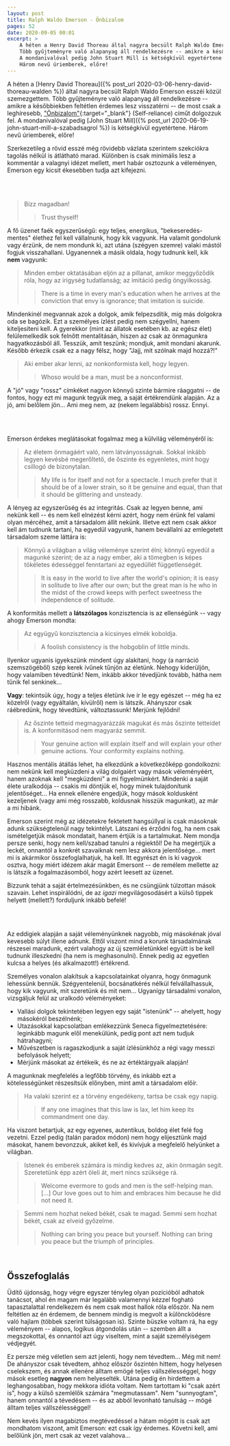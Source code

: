 ```yaml
---
layout: post
title: Ralph Waldo Emerson - Önbizalom
pages: 52
date: 2020-09-05 00:01
excerpt: >
    A héten a Henry David Thoreau által nagyra becsült Ralph Waldo Emerson esszéi közül szemezgettem.
    Több gyűjteményre való alapanyag áll rendelkezésre -- amikre a későbbiekben feltétlen érdemes lesz visszatérni -- de most csak a leghíresebb, "Önbizalom" (Self-reliance) címűt dolgozzuk fel.
    A mondanivalóval pedig John Stuart Mill is kétségkívül egyetértene.
    Három nevű úriemberek, előre!
---
```


A héten a [Henry David Thoreau]({% post_url 2020-03-06-henry-david-thoreau-walden %}) által nagyra becsült Ralph Waldo Emerson esszéi közül szemezgettem.
Több gyűjteményre való alapanyag áll rendelkezésre -- amikre a későbbiekben feltétlen érdemes lesz visszatérni -- de most csak a leghíresebb, ["Önbizalom"](https://www.goodreads.com/book/show/1760630.Self_Reliance){:target="_blank"} (Self-reliance) címűt dolgozzuk fel.
A mondanivalóval pedig [John Stuart Mill]({% post_url 2020-06-19-john-stuart-mill-a-szabadsagrol %}) is kétségkívül egyetértene.
Három nevű úriemberek, előre!

Szerkezetileg a rövid esszé még rövidebb vázlata szerintem szekciókra tagolás nélkül is átlátható marad.
Különben is csak minimális lesz a kommentár a valagnyi idézet mellett, mert habár osztozunk a véleményen, Emerson egy kicsit ékesebben tudja azt kifejezni.

<br />
<br />

> Bízz magadban!
> > Trust thyself!


A fő üzenet faék egyszerűségű: egy teljes, energikus, "bekeseredés-mentes" élethez fel kell vállalnunk, hogy kik vagyunk.
Ha valamit gondolunk vagy érzünk, de nem mondunk ki, azt utána (szégyen szemre) valaki mástól fogjuk visszahallani.
Ugyanennek a másik oldala, hogy tudnunk kell, kik **nem** vagyunk:


> Minden ember oktatásában eljön az a pillanat, amikor meggyőződik róla, hogy az irigység tudatlanság; az imitáció pedig öngyilkosság.
> > There is a time in every man's education when he arrives at the conviction that envy is ignorance; that imitation is suicide.


Mindenkinél megvannak azok a dolgok, amik felpezsdítik, míg más dolgokra oda se bagózik.
Ezt a személyes ízlést pedig nem szégyellni, hanem kiteljesíteni kell.
A gyerekkor (mint az állatok esetében kb. az egész élet) felülemelkedik sok felnőtt mentalitásán, hiszen az csak az önmagunkra hagyatkozásból áll.
Tesszük, amit teszünk; mondjuk, amit mondani akarunk.
Később érkezik csak ez a nagy félsz, hogy "Jajj, mit szólnak majd hozzá?!"


> Aki ember akar lenni, az nonkonformista kell, hogy legyen.
> > Whoso would be a man, must be a nonconformist.


A "jó" vagy "rossz" címkéket nagyon könnyű szinte bármire ráaggatni -- de fontos, hogy ezt mi magunk tegyük meg, a saját értékrendünk alapján.
Az a jó, ami belőlem jön...
Ami meg nem, az (nekem legalábbis) rossz.
Ennyi.

<br />
<br />

Emerson érdekes meglátásokat fogalmaz meg a külvilág véleményéről is:


> Az életem önmagáért való, nem látványosságnak. Sokkal inkább legyen kevésbé megerőltető, de őszinte és egyenletes, mint hogy csillogó de bizonytalan.
> > My life is for itself and not for a spectacle. I much prefer that it should be of a lower strain, so it be genuine and equal, than that it should be glittering and unsteady.


A lényeg az egyszerűség és az integritás.
Csak az legyen benne, ami nekünk kell -- és nem kell elnézést kérni azért, hogy nem érünk fel valami olyan mércéhez, amit a társadalom állít nekünk.
Illetve ezt nem csak akkor kell ám tudnunk tartani, ha egyedül vagyunk, hanem bevállalni az emlegetett társadalom szeme láttára is:


> Könnyű a világban a világ véleménye szerint élni; könnyű egyedül a magunké szerint; de az a nagy ember, aki a tömegben is képes tökéletes édességgel fenntartani az egyedüllét függetlenségét.
> > It is easy in the world to live after the world's opinion; it is easy in solitude to live after our own; but the great man is he who in the midst of the crowd keeps with perfect sweetness the independence of solitude.

A konformitás mellett a **látszólagos** konzisztencia is az ellenségünk -- vagy ahogy Emerson mondta:


> Az együgyű konzisztencia a kicsinyes elmék koboldja.
> > A foolish consistency is the hobgoblin of little minds.


Ilyenkor ugyanis igyekszünk mindent úgy alakítani, hogy (a narráció szemszögéből) szép kerek ívűnek tűnjön az életünk.
Nehogy kiderüljön, hogy valamiben tévedtünk!
Nem, inkább akkor tévedjünk tovább, hátha nem tűnik fel senkinek...

**Vagy**: tekintsük úgy, hogy a teljes életünk íve ír le egy egészet -- még ha ez közelről (vagy egyáltalán, kívülről) nem is látszik.
Ahányszor csak ráébredünk, hogy tévedtünk, változtassunk!
Merjünk fejlődni!


> Az őszinte tetteid megmagyarázzák magukat és más őszinte tetteidet is. A konformitásod nem magyaráz semmit.
> > Your genuine action will explain itself and will explain your other genuine actions. Your conformity explains nothing.


Hasznos mentális átállás lehet, ha elkezdünk a következőképp gondolkozni: nem nekünk kell megküzdeni a világ dolgaiért vagy mások véleményéért, hanem azoknak kell "megküzdeni" a mi figyelmünkért.
Mindenki a saját élete uralkodója -- csakis mi döntjük el, hogy minek tulajdonítunk jelentőséget...
Ha ennek ellenére engedjük, hogy mások koldusként kezeljenek (vagy ami még rosszabb, koldusnak hisszük magunkat), az már a mi hibánk.

Emerson szerint még az idézetekre fektetett hangsúllyal is csak másoknak adunk szükségtelenül nagy tekintélyt.
Látszani és érződni fog, ha nem csak ismételgetjük mások mondatait, hanem értjük is a tartalmukat.
Nem mondja persze senki, hogy nem kell/szabad tanulni a régiektől!
De ha megértjük a leckét, onnantól a konkrét szavaiknak nem lesz akkora jelentősége... mert mi is akármikor összefoglalhatjuk, ha kell.
Itt egyrészt én is ki vagyok osztva, hogy miért idézem akár magát Emersont -- de remélem mellette az is látszik a fogalmazásomból, hogy azért leesett az üzenet.

Bízzunk tehát a saját értelmezésünkben, és ne csüngjünk túlzottan mások szavain.
Lehet inspirálódni, de az _igazi_ megvilágosodásért a külső tippek helyett (mellett?) forduljunk inkább befelé!

<br />
<br />

Az eddigiek alapján a saját véleményünknek nagyobb, míg másokénak jóval kevesebb súlyt illene adnunk.
Ettől viszont mind a korunk társadalmának részesei maradunk, ezért valahogy az új szemléletünkkel együtt is be kell tudnunk illeszkedni (ha nem is meghasonulni).
Ennek pedig az egyetlen kulcsa a helyes (és alkalmazott!) értékrend.

Személyes vonalon alakítsuk a kapcsolatainkat olyanra, hogy önmagunk lehessünk bennük.
Szégyentelenül, bocsánatkérés nélkül felvállalhassuk, hogy kik vagyunk, mit szeretünk és mit nem...
Ugyanígy társadalmi vonalon, vizsgáljuk felül az uralkodó véleményeket:

- Vallási dolgok tekintetében legyen egy saját "istenünk" -- ahelyett, hogy másokéról beszélnénk;
- Utazásokkal kapcsolatban emlékezzünk Seneca figyelmeztetésére: leginkább magunk elől menekülünk, pedig pont azt nem tudjuk hátrahagyni;
- Művészetben is ragaszkodjunk a saját ízlésünkhöz a régi vagy messzi befolyások helyett;
- Mérjünk másokat az értékeik, és ne az értéktárgyaik alapján!

A magunknak megfelelés a legfőbb törvény, és inkább ezt a kötelességünket részesítsük előnyben, mint amit a társadalom előír.


> Ha valaki szerint ez a törvény engedékeny, tartsa be csak egy napig.
> > If any one imagines that this law is lax, let him keep its commandment one day.


Ha viszont betartjuk, az egy egyenes, autentikus, boldog élet felé fog vezetni.
Ezzel pedig (talán paradox módon) nem hogy elijesztünk majd másokat, hanem bevonzzuk, akiket kell, és kivívjuk a megfelelő helyünket a világban.


> Istenek és emberek számára is mindig kedves az, akin önmagán segít. Szeretetünk épp azért öleli át, mert nincs szüksége rá.
> > Welcome evermore to gods and men is the self-helping man. [...] Our love goes out to him and embraces him because he did not need it.

> Semmi nem hozhat neked békét, csak te magad. Semmi sem hozhat békét, csak az elveid győzelme.
> > Nothing can bring you peace but yourself. Nothing can bring you peace but the triumph of principles.

<br />





















## Összefoglalás

Üdítő újdonság, hogy végre egyszer tényleg olyan pozícióból adhatok tanácsot, ahol én magam már legalább valamennyi kézzel fogható tapasztalattal rendelkezem és nem csak most hallok róla először.
Na nem feltétlen az én érdemem, de bennem mindig is megvolt a különcködésre való hajlam (többek szerint túlságosan is).
Szinte büszke voltam rá, ha egy véleményem -- alapos, logikus átgondolás után -- szemben állt a megszokottal, és onnantól azt úgy viseltem, mint a saját személyiségem védjegyét.

Ez persze még véletlen sem azt jelenti, hogy nem tévedtem...
Még mit nem!
De ahányszor csak tévedtem, ahhoz először őszintén hittem, hogy helyesen cselekszem, és annak ellenére álltam emögé teljes vállszélességgel, hogy mások esetleg **nagyon** nem helyeselték.
Utána pedig én hirdettem a leghangosabban, hogy mekkora idióta voltam.
Nem tartottam ki "csak azért is", hogy a külső szemlélők számára "megmutassam".
Nem "sunnyogtam", hanem onnantól a tévedésem -- és az abból levonható tanulság -- mögé álltam teljes vállszélességgel!

Nem kevés ilyen magabiztos megtévedéssel a hátam mögött is csak azt mondhatom viszont, amit Emerson: ezt csak így érdemes.
Követni kell, ami belőlünk jön, mert csak az vezet valahova...